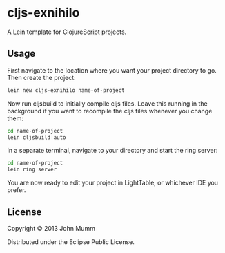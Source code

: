 # cljs-exnihilo

A Lein template for ClojureScript projects.

## Usage

First navigate to the location where you want your project directory to go.  Then create the project:

```bash
lein new cljs-exnihilo name-of-project
```

Now run cljsbuild to initially compile cljs files.  Leave this running in the background if you want to recompile the cljs files whenever you change them:

```bash
cd name-of-project
lein cljsbuild auto
```

In a separate terminal, navigate to your directory and start the ring server:

```bash
cd name-of-project
lein ring server
```

You are now ready to edit your project in LightTable, or whichever IDE you prefer.

## License

Copyright © 2013 John Mumm

Distributed under the Eclipse Public License.
